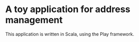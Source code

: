 # A toy application for address management 

This application is written in Scala, using the Play framework.


